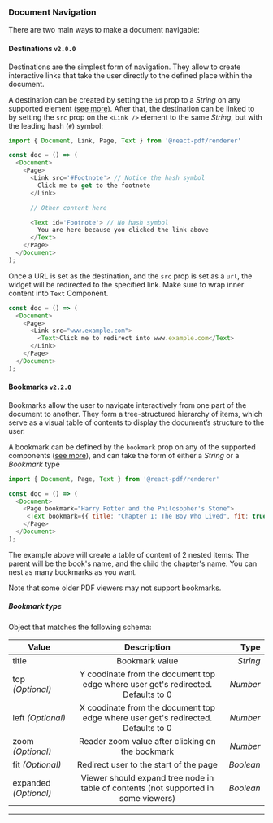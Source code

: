 ### Document Navigation

There are two main ways to make a document navigable:

#### Destinations `v2.0.0`

Destinations are the simplest form of navigation. They allow to create interactive links that take the user directly to the defined place within the document.

A destination can be created by setting the `id` prop to a _String_ on any supported element ([see more](/components)). After that, the destination can be linked to by setting the `src` prop on the `<Link />` element to the same _String_, but with the leading hash (`#`) symbol:

```js
import { Document, Link, Page, Text } from '@react-pdf/renderer'

const doc = () => (
  <Document>
    <Page>
      <Link src='#Footnote'> // Notice the hash symbol
        Click me to get to the footnote
      </Link>

      // Other content here

      <Text id='Footnote'> // No hash symbol
        You are here because you clicked the link above
      </Text>
    </Page>
  </Document>
);
```

Once a URL is set as the destination, and the `src` prop is set as a `url`, the widget will be redirected to the specified link. Make sure to wrap inner content into `Text` Component.

```js
const doc = () => (
  <Document>
    <Page>
      <Link src="www.example.com">
        <Text>Click me to redirect into www.example.com</Text>
      </Link>
    </Page>
  </Document>
);
```

#### Bookmarks `v2.2.0`

Bookmarks allow the user to navigate interactively from one part of the document to another. They form a tree-structured hierarchy of items, which serve as a visual table of contents to display the document’s structure to the user.

A bookmark can be defined by the `bookmark` prop on any of the supported components ([see more](/components)), and can take the form of either a _String_ or a _Bookmark_ type

```js
import { Document, Page, Text } from '@react-pdf/renderer'

const doc = () => (
  <Document>
    <Page bookmark="Harry Potter and the Philosopher's Stone">
     <Text bookmark={{ title: "Chapter 1: The Boy Who Lived", fit: true }}>{...}</Text>
    </Page>
  </Document>
);
```

The example above will create a table of content of 2 nested items: The parent will be the book's name, and the child the chapter's name. You can nest as many bookmarks as you want.

Note that some older PDF viewers may not support bookmarks.

##### Bookmark type

Object that matches the following schema:

| Value                 |                                     Description                                     |      Type |
|-----------------------|:-----------------------------------------------------------------------------------:|----------:|
| title                 |                                   Bookmark value                                    |  _String_ |
| top _(Optional)_      |  Y coodinate from the document top edge where user get's redirected. Defaults to 0  |  _Number_ |
| left _(Optional)_     |  X coodinate from the document top edge where user get's redirected. Defaults to 0  |  _Number_ |
| zoom _(Optional)_     |                  Reader zoom value after clicking on the bookmark                   |  _Number_ |
| fit _(Optional)_      |                       Redirect user to the start of the page                        | _Boolean_ |
| expanded _(Optional)_ | Viewer should expand tree node in table of contents (not supported in some viewers) | _Boolean_ |

---
